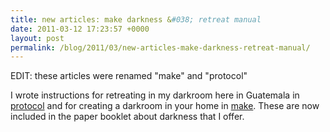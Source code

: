```yaml
---
title: new articles: make darkness &#038; retreat manual
date: 2011-03-12 17:23:57 +0000
layout: post
permalink: /blog/2011/03/new-articles-make-darkness-retreat-manual/
---
```


EDIT: these articles were renamed "make" and "protocol"

I wrote instructions for retreating in my darkroom here in Guatemala in [protocol][1] and for creating a darkroom in your home in [make][2]. These are now included in the paper booklet about darkness that I offer.

   [1]: /protocol/
   [2]: /make/

